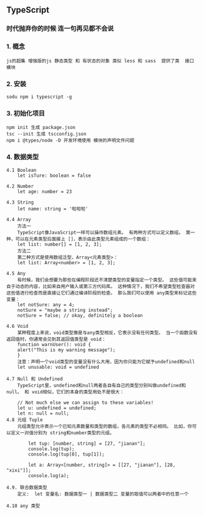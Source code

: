 ## TypeScript
### 时代抛弃你的时候 连一句再见都不会说
### 1. 概念
    js的超集 增强版的js 静态类型 和 有状态的对象 类似 less 和 sass  提供了类  接口 模块

### 2. 安装 
    sodu npm i typescript -g

### 3. 初始化项目
    npm init 生成 package.json
    tsc --init 生成 tscconfig.json
    npm i @types/node -D 开发环境使用 模块的声明文件问题

### 4. 数据类型
    4.1 Boolean
        let isTure: boolean = false

    4.2 Number
        let age: number = 23

    4.3 String
        let name: string = '啦啦啦'

    4.4 Array
        方法一
        TypeScript像JavaScript一样可以操作数组元素。 有两种方式可以定义数组。 第一种，可以在元素类型后面接上 []，表示由此类型元素组成的一个数组：
        let list: number[] = [1, 2, 3];
        方法二
        第二种方式是使用数组泛型，Array<元素类型>：
        let list: Array<number> = [1, 2, 3];

    4.5 Any
        有时候，我们会想要为那些在编程阶段还不清楚类型的变量指定一个类型。 这些值可能来自于动态的内容，比如来自用户输入或第三方代码库。 这种情况下，我们不希望类型检查器对这些值进行检查而是直接让它们通过编译阶段的检查。 那么我们可以使用 any类型来标记这些变量：
        let notSure: any = 4;
        notSure = "maybe a string instead";
        notSure = false; // okay, definitely a boolean

    4.6 Void
        某种程度上来说，void类型像是与any类型相反，它表示没有任何类型。 当一个函数没有返回值时，你通常会见到其返回值类型是 void：
        function warnUser(): void {
        alert("This is my warning message");
        }
        注意：声明一个void类型的变量没有什么大用，因为你只能为它赋予undefined和null
        let unusable: void = undefined

    4.7 Null 和 Undefined
        TypeScript里，undefined和null两者各自有自己的类型分别叫做undefined和null。 和 void相似，它们的本身的类型用处不是很大：

        // Not much else we can assign to these variables!
        let u: undefined = undefined;
        let n: null = null;
    4.8 元组 Tuple
        元组类型允许表示一个已知元素数量和类型的数组，各元素的类型不必相同。 比如，你可以定义一对值分别为 string和number类型的元组。
```
        let tup: [number, string] = [27, "jianan"];
        console.log(tup);
        console.log(tup[0], tup[1]);
        
        let a: Array<[number, string]> = [[27, "jianan"], [28, "xixi"]];
        console.log(a);
```

    4.9. 联合数据类型
        定义:  let 变量名: 数据类型一 | 数据类型二 变量的取值可以两者中的任意一个
    
    4.10 any 类型
    
